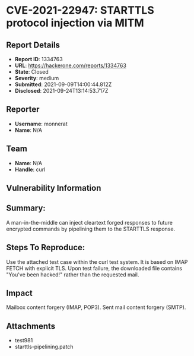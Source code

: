 # CVE-2021-22947: STARTTLS protocol injection via MITM

## Report Details
- **Report ID**: 1334763
- **URL**: https://hackerone.com/reports/1334763
- **State**: Closed
- **Severity**: medium
- **Submitted**: 2021-09-09T14:00:44.812Z
- **Disclosed**: 2021-09-24T13:14:53.717Z

## Reporter
- **Username**: monnerat
- **Name**: N/A

## Team
- **Name**: N/A
- **Handle**: curl

## Vulnerability Information
## Summary:
A man-in-the-middle can inject cleartext forged responses to future encrypted commands  by pipelining them to the STARTTLS response.

## Steps To Reproduce:
Use the attached test case within the curl test system. It is based on IMAP FETCH with explicit TLS. Upon test failure, the downloaded file contains "You've been hacked!" rather than the requested mail.

## Impact

Mailbox content forgery (IMAP, POP3).
Sent mail content forgery (SMTP).

## Attachments
- test981
- starttls-pipelining.patch
